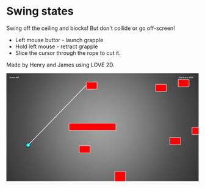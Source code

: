 # Swing states
Swing off the ceiling and blocks! But don't collide or go off-screen!

 - Left mouse buttor - launch grapple
 - Hold left mouse - retract grapple
 - Slice the cursor through the rope to cut it.

Made by Henry and James using LOVE 2D.

![screenshot](screenshot.png)
